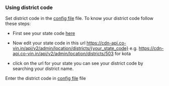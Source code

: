 ### Using district code

Set district code in the [config file](config.yml) file.
To know your district code follow these steps:

- First see your state code [here](https://cdn-api.co-vin.in/api/v2/admin/location/states)

- Now edit your state code in this url https://cdn-api.co-vin.in/api/v2/admin/location/districts/{your_state_code}
  e.g. https://cdn-api.co-vin.in/api/v2/admin/location/districts/503 for kota

- click on the url for your state you can see your district code by searching your district name.

Enter the district code in [config file](config.yml) file
